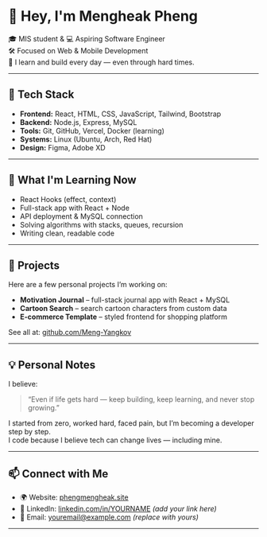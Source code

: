 # 👋 Hey, I'm Mengheak Pheng

🎓 MIS student & 💻 Aspiring Software Engineer  
🛠️ Focused on Web & Mobile Development  
🌱 I learn and build every day — even through hard times.

---

## 🚀 Tech Stack

- **Frontend:** React, HTML, CSS, JavaScript, Tailwind, Bootstrap  
- **Backend:** Node.js, Express, MySQL  
- **Tools:** Git, GitHub, Vercel, Docker (learning)  
- **Systems:** Linux (Ubuntu, Arch, Red Hat)  
- **Design:** Figma, Adobe XD

---

## 🧠 What I'm Learning Now

- React Hooks (effect, context)
- Full-stack app with React + Node
- API deployment & MySQL connection
- Solving algorithms with stacks, queues, recursion
- Writing clean, readable code

---

## 📂 Projects

Here are a few personal projects I’m working on:

- **Motivation Journal** – full-stack journal app with React + MySQL  
- **Cartoon Search** – search cartoon characters from custom data  
- **E-commerce Template** – styled frontend for shopping platform

See all at: [github.com/Meng-Yangkov](https://github.com/Meng-Yangkov)

---

## 💡 Personal Notes

I believe:

> “Even if life gets hard — keep building, keep learning, and never stop growing.”

I started from zero, worked hard, faced pain, but I’m becoming a developer step by step.  
I code because I believe tech can change lives — including mine.

---

## 📫 Connect with Me

- 🌍 Website: [phengmengheak.site](https://phengmengheak.site)  
- 💼 LinkedIn: [linkedin.com/in/YOURNAME](#) *(add your link here)*  
- 📧 Email: youremail@example.com *(replace with yours)*

---
